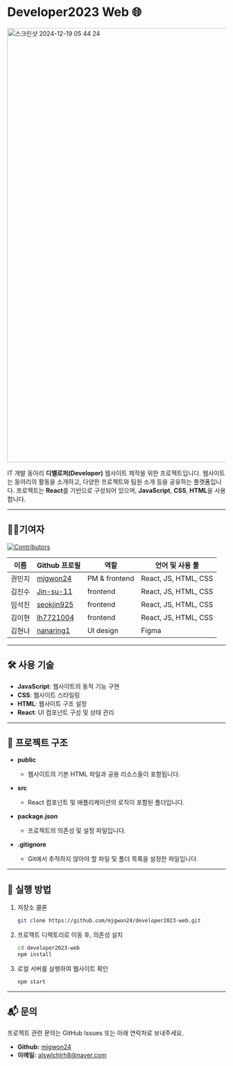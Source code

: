 
# Developer2023 Web 🌐
<img width="1000" alt="스크린샷 2024-12-19 05 44 24" src="https://github.com/user-attachments/assets/987172f9-9f61-4f9b-bbcc-428059a7c38d" />

IT 개발 동아리 **디벨로퍼(Developer)** 웹사이트 제작을 위한 프로젝트입니다. 웹사이트는 동아리의 활동을 소개하고, 다양한 프로젝트와 팀원 소개 등을 공유하는 플랫폼입니다. 프로젝트는 **React**를 기반으로 구성되어 있으며, **JavaScript**, **CSS**, **HTML**을 사용합니다.

---

## 🧑‍💻기여자
[![Contributors](https://img.shields.io/badge/contributors-5-brightgreen)](#-기여자-contributors)  

| 이름         | Github 프로필            | 역할                                  | 언어 및 사용 툴  |
|--------------|--------------------------|---------------------------------------|-------------------|
| 권민지     | [mjgwon24](https://github.com/mjgwon24) | PM & frontend    | React, JS, HTML, CSS |
| 김진수    | [Jin-su-11](https://github.com/Jin-su-11) | frontend        | React, JS, HTML, CSS |
| 임석진   | [seokjin925](https://github.com/seokjin925) | frontend       | React, JS, HTML, CSS |
| 김이현   | [lh7721004](https://github.com/lh7721004) | frontend       | React, JS, HTML, CSS |
| 김현나        | [nanaring1](https://github.com/nanaring1)  | UI design        | Figma |

---

## 🛠️ 사용 기술

- **JavaScript**: 웹사이트의 동적 기능 구현
- **CSS**: 웹사이트 스타일링
- **HTML**: 웹사이트 구조 설정
- **React**: UI 컴포넌트 구성 및 상태 관리

---

## 📁 프로젝트 구조

- **public**  
  - 웹사이트의 기본 HTML 파일과 공용 리소스들이 포함됩니다.

- **src**  
  - React 컴포넌트 및 애플리케이션의 로직이 포함된 폴더입니다.

- **package.json**  
  - 프로젝트의 의존성 및 설정 파일입니다.

- **.gitignore**  
  - Git에서 추적하지 않아야 할 파일 및 폴더 목록을 설정한 파일입니다.

---

## 📝 실행 방법

1. 저장소 클론
   ```bash
   git clone https://github.com/mjgwon24/developer2023-web.git
   ```
2. 프로젝트 디렉토리로 이동 후, 의존성 설치
   ```bash
   cd developer2023-web
   npm install
   ```
3. 로컬 서버를 실행하여 웹사이트 확인
   ```bash
   npm start
   ```

---

## 📬 문의

프로젝트 관련 문의는 GitHub Issues 또는 아래 연락처로 보내주세요.

- **Github:** [mjgwon24](https://github.com/mjgwon24)
- **이메일:** alswlchlrh8@naver.com
